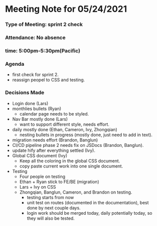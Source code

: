 # Meeting Note for 05/24/2021
### Type of Meeting: sprint 2 check
### Attendance: No absence
### time: 5:00pm-5:30pm(Pacific)
### Agenda
- first check for sprint 2.
- reassign peopel to CSS and testing.
### Decisions Made
- Login done (Lars)
- monthlies bullets (Ryan)
  - calendar page needs to be styled.
- Nav Bar mostly done (Lars)
  - want to support different style, needs effort.
- daily mostly done (Ethan, Cameron, Ivy, Zhongqian)
  - nesting bullets in progress (mostly done, just need to add in text).
- migration needs effort (Brandon, Banglun)
- CI/CD pipeline phase 2 needs fix on JSDocs (Brandon, Banglun).
- update hify after everything settled (Ivy).
- Global CSS document (Ivy)
  - Keep all the coloring in the global CSS document.
  - copy paste current work into one single document.
- Testing
  - Four people on testing
  - Ethan + Ryan stick to FE/BE (migration)
  - Lars + Ivy on CSS
  - Zhongqian, Banglun, Cameron, and Brandon on testing.
    - testing starts from now
    - unit test on routes (documented in the documentation), best done by next couple days.
    - login work should be merged today, daily potentially today, so they will also be tested.